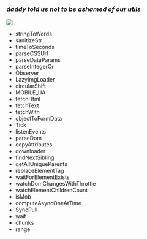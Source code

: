 ### _daddy told us not to be ashamed of our utils_
![](https://i.imgur.com/wwfRj0R.jpeg)

* stringToWords
* sanitizeStr
* timeToSeconds
* parseCSSUrl
* parseDataParams
* parseIntegerOr
* Observer
* LazyImgLoader
* circularShift
* MOBILE_UA
* fetchHtml
* fetchText
* fetchWith
* objectToFormData
* Tick
* listenEvents
* parseDom
* copyAttributes
* downloader
* findNextSibling
* getAllUniqueParents
* replaceElementTag
* waitForElementExists
* watchDomChangesWithThrottle
* watchElementChildrenCount
* isMob
* computeAsyncOneAtTime
* SyncPull
* wait
* chunks
* range
